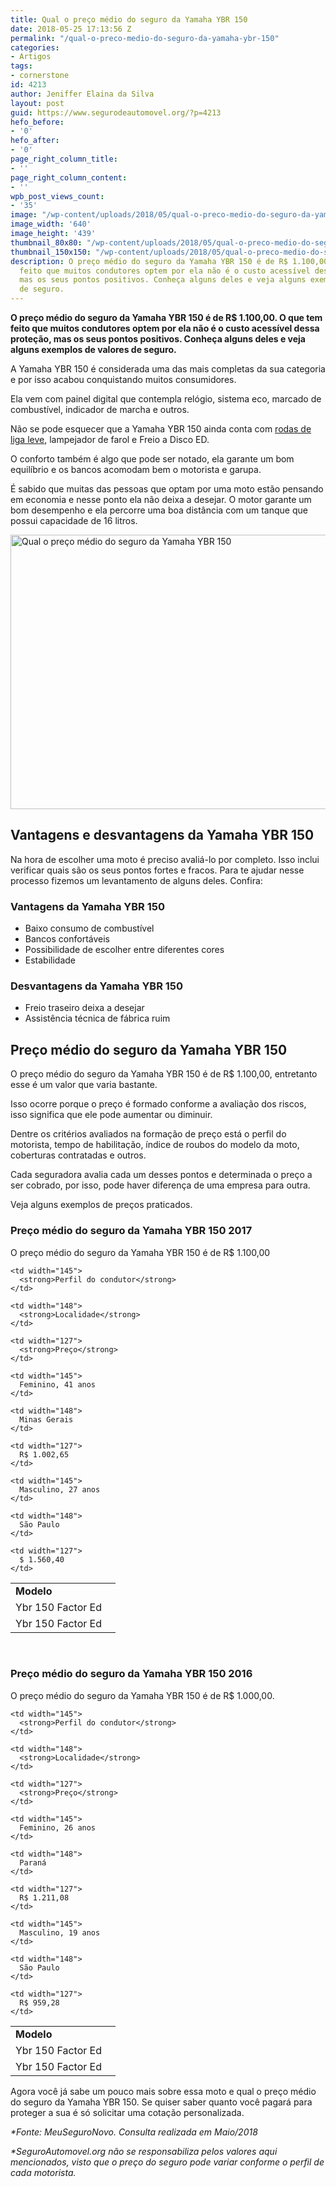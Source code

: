 ```yaml
---
title: Qual o preço médio do seguro da Yamaha YBR 150
date: 2018-05-25 17:13:56 Z
permalink: "/qual-o-preco-medio-do-seguro-da-yamaha-ybr-150"
categories:
- Artigos
tags:
- cornerstone
id: 4213
author: Jeniffer Elaina da Silva
layout: post
guid: https://www.segurodeautomovel.org/?p=4213
hefo_before:
- '0'
hefo_after:
- '0'
page_right_column_title:
- ''
page_right_column_content:
- ''
wpb_post_views_count:
- '35'
image: "/wp-content/uploads/2018/05/qual-o-preco-medio-do-seguro-da-yamaha-ybr-150.jpg"
image_width: '640'
image_height: '439'
thumbnail_80x80: "/wp-content/uploads/2018/05/qual-o-preco-medio-do-seguro-da-yamaha-ybr-150-80x80.jpg"
thumbnail_150x150: "/wp-content/uploads/2018/05/qual-o-preco-medio-do-seguro-da-yamaha-ybr-150-150x150.jpg"
description: O preço médio do seguro da Yamaha YBR 150 é de R$ 1.100,00. O que tem
  feito que muitos condutores optem por ela não é o custo acessível dessa proteção,
  mas os seus pontos positivos. Conheça alguns deles e veja alguns exemplos de valores
  de seguro.
---
```


**O preço médio do seguro da Yamaha YBR 150 é de R$ 1.100,00. O que tem feito que muitos condutores optem por ela não é o custo acessível dessa proteção, mas os seus pontos positivos. Conheça alguns deles e veja alguns exemplos de valores de seguro.** 

A Yamaha YBR 150 é considerada uma das mais completas da sua categoria e por isso acabou conquistando muitos consumidores.

Ela vem com painel digital que contempla relógio, sistema eco, marcado de combustível, indicador de marcha e outros.

Não se pode esquecer que a Yamaha YBR 150 ainda conta com <a href="https://quatrorodas.abril.com.br/auto-servico/mitos-e-verdades-sobre-as-rodas-de-liga-leve/" target="_blank" rel="noopener">rodas de liga leve</a>, lampejador de farol e Freio a Disco ED.

O conforto também é algo que pode ser notado, ela garante um bom equilíbrio e os bancos acomodam bem o motorista e garupa.

É sabido que muitas das pessoas que optam por uma moto estão pensando em economia e nesse ponto ela não deixa a desejar. O motor garante um bom desempenho e ela percorre uma boa distância com um tanque que possui capacidade de 16 litros.

[<img class="aligncenter wp-image-4214 size-full" title="Qual o preço médio do seguro da Yamaha YBR 150" src="https://www.segurodeautomovel.org/wp-content/uploads/2018/05/qual-o-preco-medio-do-seguro-da-yamaha-ybr-150.jpg" alt="Qual o preço médio do seguro da Yamaha YBR 150" width="640" height="439" srcset="/wp-content/uploads/2018/05/qual-o-preco-medio-do-seguro-da-yamaha-ybr-150.jpg 640w, /wp-content/uploads/2018/05/qual-o-preco-medio-do-seguro-da-yamaha-ybr-150-250x171.jpg 250w, /wp-content/uploads/2018/05/qual-o-preco-medio-do-seguro-da-yamaha-ybr-150-120x82.jpg 120w" sizes="(max-width: 640px) 100vw, 640px" />](https://www.segurodeautomovel.org/wp-content/uploads/2018/05/qual-o-preco-medio-do-seguro-da-yamaha-ybr-150.jpg)

## Vantagens e desvantagens da Yamaha YBR 150

Na hora de escolher uma moto é preciso avaliá-lo por completo. Isso inclui verificar quais são os seus pontos fortes e fracos. Para te ajudar nesse processo fizemos um levantamento de alguns deles. Confira:

### Vantagens da Yamaha YBR 150

  * Baixo consumo de combustível
  * Bancos confortáveis
  * Possibilidade de escolher entre diferentes cores
  * Estabilidade

### Desvantagens da Yamaha YBR 150

  * Freio traseiro deixa a desejar
  * Assistência técnica de fábrica ruim

## Preço médio do seguro da Yamaha YBR 150

O preço médio do seguro da Yamaha YBR 150 é de R$ 1.100,00, entretanto esse é um valor que varia bastante.

Isso ocorre porque o preço é formado conforme a avaliação dos riscos, isso significa que ele pode aumentar ou diminuir.

Dentre os critérios avaliados na formação de preço está o perfil do motorista, tempo de habilitação, índice de roubos do modelo da moto, coberturas contratadas e outros.

Cada seguradora avalia cada um desses pontos e determinada o preço a ser cobrado, por isso, pode haver diferença de uma empresa para outra.

Veja alguns exemplos de preços praticados.

### Preço médio do seguro da Yamaha YBR 150 2017

O preço médio do seguro da Yamaha YBR 150 é de R$ 1.100,00

<table width="572">
  <tr>
    <td width="152">
      <strong>Modelo</strong>
    </td>
    
    <td width="145">
      <strong>Perfil do condutor</strong>
    </td>
    
    <td width="148">
      <strong>Localidade</strong>
    </td>
    
    <td width="127">
      <strong>Preço</strong>
    </td>
  </tr>
  
  <tr>
    <td width="152">
      Ybr 150 Factor Ed
    </td>
    
    <td width="145">
      Feminino, 41 anos
    </td>
    
    <td width="148">
      Minas Gerais
    </td>
    
    <td width="127">
      R$ 1.002,65
    </td>
  </tr>
  
  <tr>
    <td width="152">
      Ybr 150 Factor Ed
    </td>
    
    <td width="145">
      Masculino, 27 anos
    </td>
    
    <td width="148">
      São Paulo
    </td>
    
    <td width="127">
      $ 1.560,40
    </td>
  </tr>
</table>

&nbsp;

### Preço médio do seguro da Yamaha YBR 150 2016

O preço médio do seguro da Yamaha YBR 150 é de R$ 1.000,00.

<table width="572">
  <tr>
    <td width="152">
      <strong>Modelo</strong>
    </td>
    
    <td width="145">
      <strong>Perfil do condutor</strong>
    </td>
    
    <td width="148">
      <strong>Localidade</strong>
    </td>
    
    <td width="127">
      <strong>Preço</strong>
    </td>
  </tr>
  
  <tr>
    <td width="152">
      Ybr 150 Factor Ed
    </td>
    
    <td width="145">
      Feminino, 26 anos
    </td>
    
    <td width="148">
      Paraná
    </td>
    
    <td width="127">
      R$ 1.211,08
    </td>
  </tr>
  
  <tr>
    <td width="152">
      Ybr 150 Factor Ed
    </td>
    
    <td width="145">
      Masculino, 19 anos
    </td>
    
    <td width="148">
      São Paulo
    </td>
    
    <td width="127">
      R$ 959,28
    </td>
  </tr>
</table>

Agora você já sabe um pouco mais sobre essa moto e qual o preço médio do seguro da Yamaha YBR 150. Se quiser saber quanto você pagará para proteger a sua é só solicitar uma cotação personalizada.

_*Fonte: MeuSeguroNovo. Consulta realizada em Maio/2018_

_*SeguroAutomovel.org não se responsabiliza pelos valores aqui mencionados, visto que o preço do seguro pode variar conforme o perfil de cada motorista._